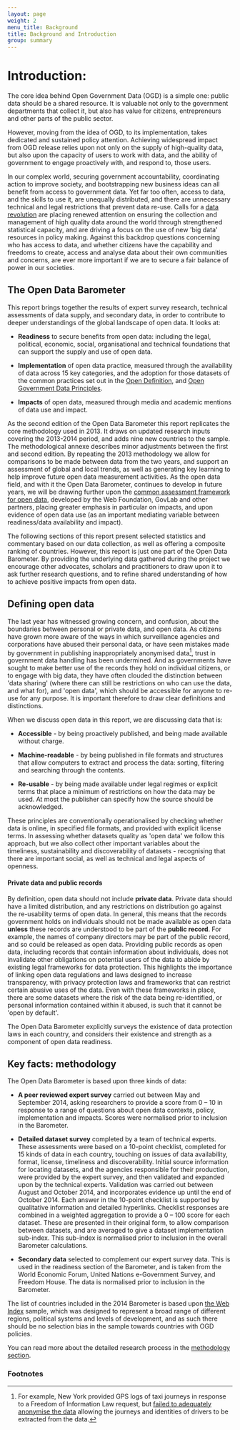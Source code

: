 ```yaml
---
layout: page
weight: 2
menu_title: Background
title: Background and Introduction
group: summary
---
```


# Introduction:

<span class="lead">The core idea behind Open Government Data (OGD) is a simple one: public data should be a shared resource. It is valuable not only to the government departments that collect it, but also has value for citizens, entrepreneurs and other parts of the public sector. </span>

However, moving from the idea of OGD, to its implementation, takes dedicated and sustained policy attention. Achieving widespread impact from OGD release relies upon not only on the supply of high-quality data, but also upon the capacity of users to work with data, and the ability of government to engage proactively with, and respond to, those users. 

In our complex world, securing government accountability, coordinating action to improve society, and bootstrapping new business ideas can all benefit from access to government data. Yet far too often, access to data, and the skills to use it, are unequally distributed, and there are unnecessary technical and legal restrictions that prevent data re-use. Calls for a [data revolution](http://www.undatarevolution.org) are placing renewed attention on ensuring the collection and management of high quality data around the world through strengthened statistical capacity, and are driving a focus on the use of new 'big data' resources in policy making. Against this backdrop questions concerning who has access to data, and whether citizens have the capability and freedoms to create, access and analyse data about their own communities and concerns, are ever more important if we are to secure a fair balance of power in our societies.

## The Open Data Barometer
This report brings together the results of expert survey research, technical assessments of data supply, and secondary data, in order to contribute to deeper understandings of the global landscape of open data. It looks at:

* **Readiness** to secure benefits from open data: including the legal, political, economic, social, organisational and technical foundations that can support the supply and use of open data. 

* **Implementation** of open data practice, measured through the availability of data across 15 key categories, and the adoption for those datasets of the common practices set out in the [Open Definition](http://opendefinition.org/), and [Open Government Data Principles](http://opengovdata.org/).

* **Impacts** of open data, measured through media and academic mentions of data use and impact.

As the second edition of the Open Data Barometer this report replicates the core methodology used in 2013. It draws on updated research inputs covering the 2013-2014 period, and adds nine new countries to the sample. The methodological annexe describes minor adjustments between the first and second edition. By repeating the 2013 methodology we allow for comparisons to be made between data from the two years, and support an assessment of global and local trends, as well as generating key learning to help improve future open data measurement activities. As the open data field, and with it the Open Data Barometer, continues to develop in future years, we will be drawing further upon the [common assessment framework for open data](http://opendataresearch.org/sites/default/files/posts/Common%20Assessment%20Workshop%20Report.pdf), developed by the Web Foundation, GovLab and other partners, placing greater emphasis in particular on impacts, and upon evidence of open data use (as an important mediating variable between readiness/data availability and impact). 

The following sections of this report present selected statistics and commentary based on our data collection, as well as offering a composite ranking of countries. However, this report is just one part of the Open Data Barometer. By providing the underlying data gathered during the project we encourage other advocates, scholars and practitioners to draw upon it to ask further research questions, and to refine shared understanding of how to achieve positive impacts from open data. 

## Defining open data
The last year has witnessed growing concern, and confusion, about the boundaries between personal or private data, and open data. As citizens have grown more aware of the ways in which surveillance agencies and corporations have abused their personal data, or have seen mistakes made by government in publishing inappropriately anonymised data[^1], trust in government data handling has been undermined. And as governments have sought to make better use of the records they hold on individual citizens, or to engage with big data, they have often clouded the distinction between 'data sharing' (where there can still be restrictions on who can use the data, and what for), and 'open data', which should be accessible for anyone to re-use for any purpose. It is important therefore to draw clear definitions and distinctions.

When we discuss open data in this report, we are discussing data that is:

* **Accessible** - by being proactively published, and being made available without charge.

* **Machine-readable** - by being published in file formats and structures that allow computers to extract and process the data: sorting, filtering and searching through the contents.

* **Re-usable** - by being made available under legal regimes or explicit terms that place a minimum of restrictions on how the data may be used. At most the publisher can specify how the source should be acknowledged. 

These principles are conventionally operationalised by checking whether data is online, in specified file formats, and provided with explicit license terms. In assessing whether datasets quality as 'open data' we follow this approach, but we also collect other important variables about the timeliness, sustainability and discoverability of datasets - recognising that there are important social, as well as technical and legal aspects of openness. 

#### Private data and public records
By definition, open data should not include **private data**. Private data should have a limited distribution, and any restrictions on distribution go against the re-usability terms of open data. In general, this means that the records government holds on individuals should not be made available as open data **unless** these records are understood to be part of the **public record**. For example, the names of company directors may be part of the public record, and so could be released as open data. Providing public records as open data, including records that contain information about individuals, does not invalidate other obligations on potential users of the data to abide by existing legal frameworks for data protection. This highlights the importance of linking open data regulations and laws designed to increase transparency, with privacy protection laws and frameworks that can restrict certain abusive uses of the data. Even with these frameworks in place, there are some datasets where the risk of the data being re-identified, or personal information contained within it abused, is such that it cannot be 'open by default'. 

The Open Data Barometer explicitly surveys the existence of data protection laws in each country, and considers their existence and strength as a component of open data readiness. 


<div class="panel panel-default">
  <div class="panel-body" markdown="1">

## Key facts: methodology

The Open Data Barometer is based upon three kinds of data:

* **A peer reviewed expert survey** carried out between May and September 2014, asking researchers to provide a score from 0 – 10 in response to a range of questions about open data contexts, policy, implementation and impacts. Scores were normalised prior to inclusion in the Barometer.

* **Detailed dataset survey** completed by a team of technical experts. These assessments were based on a 10-point checklist, completed for 15 kinds of data in each country, touching on issues of data availability, format, license, timeliness and discoverability. Initial source information for locating datasets, and the agencies responsible for their production, were provided by the expert survey, and then validated and expanded upon by the technical experts. Validation was carried out between August and October 2014, and incorporates evidence up until the end of October 2014. Each answer in the 10-point checklist is supported by qualitative information and detailed hyperlinks. Checklist responses are combined in a weighted aggregation to provide a 0 – 100 score for each dataset. These are presented in their original form, to allow comparison between datasets, and are averaged to give a dataset implementation sub-index. This sub-index is normalised prior to inclusion in the overall Barometer calculations.

* **Secondary data** selected to complement our expert survey data. This is used in the readiness section of the Barometer, and is taken from the World Economic Forum, United Nations e-Government Survey, and Freedom House. The data is normalised prior to inclusion in the Barometer. 

The list of countries included in the 2014 Barometer is based upon [the Web Index](http://www.thewebindex.org) sample, which was designed to represent a broad range of different regions, political systems and levels of development, and as such there should be no selection bias in the sample towards countries with OGD policies.

You can read more about the detailed research process in the [methodology section](/report/about/method.html).

  </div>
</div>
 



### Footnotes

[^1]: For example, New York provided GPS logs of taxi journeys in response to a Freedom of Information Law request, but [failed to adequately anonymise the data](https://medium.com/@vijayp/of-taxis-and-rainbows-f6bc289679a1) allowing the journeys and identities of drivers to be extracted from the data.